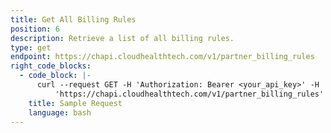 ```yaml
---
title: Get All Billing Rules
position: 6
description: Retrieve a list of all billing rules.
type: get
endpoint: https://chapi.cloudhealthtech.com/v1/partner_billing_rules
right_code_blocks:
  - code_block: |-
      curl --request GET -H 'Authorization: Bearer <your_api_key>' -H 'Content-Type: application/json' -d
          'https://chapi.cloudhealthtech.com/v1/partner_billing_rules'
    title: Sample Request
    language: bash
---
```

